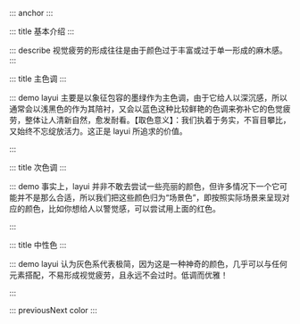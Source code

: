 ::: anchor
:::

::: title 基本介绍
:::

::: describe 视觉疲劳的形成往往是由于颜色过于丰富或过于单一形成的麻木感。
:::

::: title 主色调
:::

::: demo layui 主要是以象征包容的墨绿作为主色调，由于它给人以深沉感，所以通常会以浅黑色的作为其陪衬，又会以蓝色这种比较鲜艳的色调来弥补它的色觉疲劳，整体让人清新自然，愈发耐看。【取色意义】：我们执着于务实，不盲目攀比，又始终不忘绽放活力。这正是 layui 所追求的价值。

<template>
    <ul class="layui-row layui-col-space15">
        <li class="layui-col-sm6">
            <div style="background-color: #16baaa;padding:10px;color:whitesmoke;padding:30px;border-radius:2px;">
                <p>#16baaa</p>
                <p tips="">主色调</p>
            </div>
        </li>
        <li class="layui-col-sm6">
            <div style="background-color: #16b777;padding:10px;color:whitesmoke;padding:30px;border-radius:2px;">
                <p>#16b777</p>
                <p tips="">次色调</p>
            </div>
        </li>
        <li class="layui-col-sm6">
            <div style="background-color: #1E9FFF;padding:10px;color:whitesmoke;padding:30px;border-radius:2px;">
                <p>#1E9FFF</p>
                <p tips="">经典蓝</p>
            </div>
        </li>
        <li class="layui-col-sm6">
            <div style="background-color: #393D49;padding:10px;color:whitesmoke;padding:30px;border-radius:2px;">
                <p>#393D49</p>
                <p tips="">导航色</p>
            </div>
        </li>
    </ul>
</template>

<script setup>
import { ref } from 'vue';
</script>
:::

::: title 次色调
:::

::: demo 事实上，layui 并非不敢去尝试一些亮丽的颜色，但许多情况下一个它可能并不是那么合适，所以我们把这些颜色归为“场景色”，即按照实际场景来呈现对应的颜色，比如你想给人以警觉感，可以尝试用上面的红色。

<template>
<ul class="layui-row layui-col-space15">
      <li class="layui-col-sm6">
        <div style="background-color: #31BDEC;padding:10px;color:whitesmoke;padding:30px;border-radius:2px;">
          <p>#31BDEC</p>
          <p tips="">引导 - INFO</p>
        </div>
      </li>
      <li class="layui-col-sm6">
        <div style="background-color: #16b777;padding:10px;color:whitesmoke;padding:30px;border-radius:2px;">
          <p>#16b777</p>
          <p tips="">成功 - SUCCESS</p>
        </div>
      </li>
      <li class="layui-col-sm6">
        <div style="background-color: #FFB800;padding:10px;color:whitesmoke;padding:30px;border-radius:2px;">
          <p>#FFB800</p>
          <p tips="">警示 - WARNING</p>
        </div>
      </li>
      <li class="layui-col-sm6">
        <div style="background-color: #FF5722;padding:10px;color:whitesmoke;padding:30px;border-radius:2px;">
          <p>#FF5722</p>
          <p tips="">错误 - DANGER</p>
        </div>
      </li>
    </ul>
</template>

<script setup>
import { ref } from 'vue';
</script>
:::

::: title 中性色
:::

::: demo layui 认为灰色系代表极简，因为这是一种神奇的颜色，几乎可以与任何元素搭配，不易形成视觉疲劳，且永远不会过时。低调而优雅！

<template>
    <ul class="layui-row site-doc-color site-doc-necolor">
      <li class="layui-col-md12">
        <div style="background-color: #FAFAFA;">
          <p>#FAFAFA</p>
        </div>
      </li>
      <li class="layui-col-md12">
        <div style="background-color: #f6f6f6;"><p>#F6F6F6</p></div>
      </li>
      <li class="layui-col-md4">
        <div style="background-color: #eeeeee;"><p>#eeeeee</p></div>
      </li>
      <li class="layui-col-md4">
        <div style="background-color: #e2e2e2;"><p>#e2e2e2</p></div>
      </li>
      <li class="layui-col-md4">
        <div style="background-color: #dddddd;"><p>#dddddd</p></div>
      </li>
      <li class="layui-col-md4">
        <div style="background-color: #d2d2d2;"><p>#d2d2d2</p></div>
      </li>
      <li class="layui-col-md4">
        <div style="background-color: #cccccc;"><p>#cccccc</p></div>
      </li>
      <li class="layui-col-md4">
        <div style="background-color: #c2c2c2;"><p>#c2c2c2</p></div>
      </li>
    </ul>
</template>

<script setup>
import { ref } from 'vue';
</script>
:::

::: previousNext color
:::